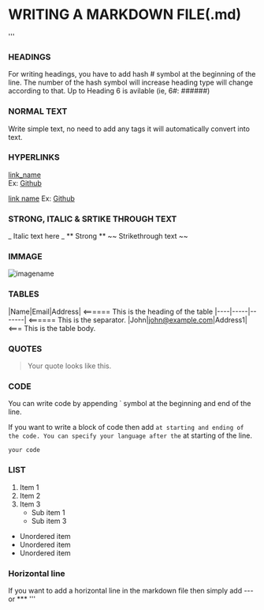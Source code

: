 # WRITING A MARKDOWN FILE(.md)
'''
### HEADINGS
For writing headings, you have to add hash # symbol at the beginning of the line. The number of the hash symbol will increase heading type will change according to that.
Up to Heading 6 is avilable (ie, 6#: ######)

### NORMAL TEXT
Write simple text, no need to add any tags it will automatically convert into text.

### HYPERLINKS
[link_name](targetURL)<br />
Ex: [Github](https://www.github.com)

[link name](targetURL "Link title") 
Ex: [Github](https://www.github.com "Github home")

### STRONG, ITALIC & SRTIKE THROUGH TEXT
_ Italic text here _
** Strong **
~~ Strikethrough text ~~

### IMMAGE
![imagename](TargetUrl)

### TABLES
|Name|Email|Address|      <====== This is the heading of the table
|----|-----|-------|      <====== This is the separator.
|John|john@example.com|Address1| <=== This is the table body.

### QUOTES
>Your quote looks like this.

### CODE
You can write code by appending ` symbol at the beginning and end of the line.

If you want to write a block of code then add ``` at starting and ending of the code.
You can specify your language after the ``` at starting of the line.
```Language
your code
```

### LIST
1. Item 1
2. Item 2
3. Item 3
   * Sub item 1
   * Sub item 3
* Unordered item
* Unordered item
* Unordered item

### Horizontal line
If you want to add a horizontal line in the markdown file then simply add --- or ***
'''
